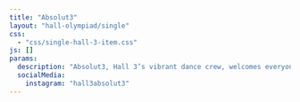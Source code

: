 ```yaml
---
title: "Absolut3"
layout: "hall-olympiad/single"
css: 
  - "css/single-hall-3-item.css"
js: []
params:
  description: "Absolut3, Hall 3’s vibrant dance crew, welcomes everyone into a warm and inclusive community, regardless of their dance experience. Both newcomers and seasoned dancers will find a supportive and encouraging environment here. Absolut3 showcases their talent at events like Cultural Night, Hall Appreciation Day (HAD), and the annual Hall Olympiad Closing Ceremony (HOCC), forging unbreakable bonds and lifelong friendships. Come join us and experience the joy of dancing with your neighbours, friends, and family."
  socialMedia:
    instagram: "hall3absolut3"
---
```

